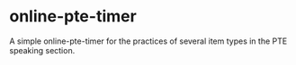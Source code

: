 # online-pte-timer
A simple online-pte-timer for the practices of several item types in the PTE speaking section.